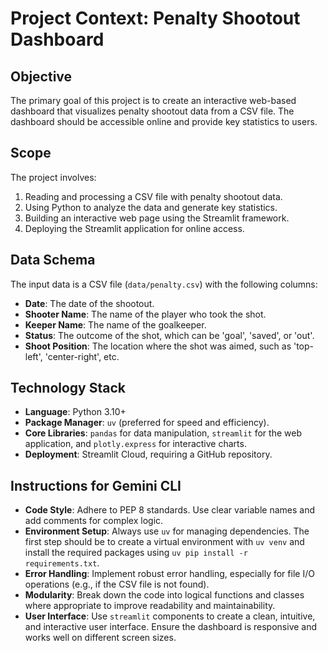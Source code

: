 # Project Context: Penalty Shootout Dashboard

## Objective
The primary goal of this project is to create an interactive web-based dashboard that visualizes penalty shootout data from a CSV file. The dashboard should be accessible online and provide key statistics to users.

## Scope
The project involves:
1.  Reading and processing a CSV file with penalty shootout data.
2.  Using Python to analyze the data and generate key statistics.
3.  Building an interactive web page using the Streamlit framework.
4.  Deploying the Streamlit application for online access.

## Data Schema
The input data is a CSV file (`data/penalty.csv`) with the following columns:
-   **Date**: The date of the shootout.
-   **Shooter Name**: The name of the player who took the shot.
-   **Keeper Name**: The name of the goalkeeper.
-   **Status**: The outcome of the shot, which can be 'goal', 'saved', or 'out'.
-   **Shoot Position**: The location where the shot was aimed, such as 'top-left', 'center-right', etc.

## Technology Stack
-   **Language**: Python 3.10+
-   **Package Manager**: `uv` (preferred for speed and efficiency).
-   **Core Libraries**: `pandas` for data manipulation, `streamlit` for the web application, and `plotly.express` for interactive charts.
-   **Deployment**: Streamlit Cloud, requiring a GitHub repository.

## Instructions for Gemini CLI
-   **Code Style**: Adhere to PEP 8 standards. Use clear variable names and add comments for complex logic.
-   **Environment Setup**: Always use `uv` for managing dependencies. The first step should be to create a virtual environment with `uv venv` and install the required packages using `uv pip install -r requirements.txt`.
-   **Error Handling**: Implement robust error handling, especially for file I/O operations (e.g., if the CSV file is not found).
-   **Modularity**: Break down the code into logical functions and classes where appropriate to improve readability and maintainability.
-   **User Interface**: Use `streamlit` components to create a clean, intuitive, and interactive user interface. Ensure the dashboard is responsive and works well on different screen sizes.

